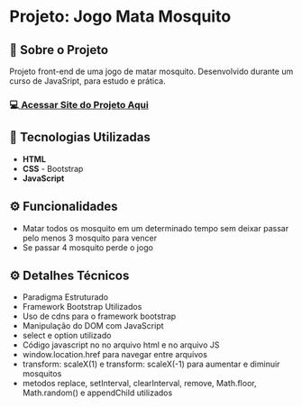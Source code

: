 <h1>Projeto: Jogo Mata Mosquito</h1>

<h2>📌 Sobre o Projeto</h2>
<p>Projeto front-end de uma jogo de matar mosquito. Desenvolvido durante um curso de JavaSript, para estudo e prática.</p>

<h3>💻<a href="https://deangelleses.github.io/jogo_mata_mosquito-HTML-CSS-Bootstrap-JavaScript/index.html" target="_blank"> Acessar Site do Projeto Aqui</a></h3>

<h2>🚀 Tecnologias Utilizadas</h2>
<ul>
  <li><b>HTML</b></li>
  <li><b>CSS</b> - Bootstrap</li>
  <li><b>JavaScript</b></li>
</ul>

<h2>⚙️ Funcionalidades</h2>
<ul>
  <li>Matar todos os mosquito em um determinado tempo sem deixar passar pelo menos 3 mosquito para vencer</li>
  <li>Se passar 4 mosquito perde o jogo</li>
</ul>

<h2>⚙️ Detalhes Técnicos</h2>
<ul>
  <li>Paradigma Estruturado</li>
  <li>Framework Bootstrap Utilizados</li>
  <li>Uso de cdns para o framework bootstrap</li>
  <li>Manipulação do DOM com JavaScript</li>
  <li>select e option utilizado</li>
  <li>Código javascript no no arquivo html e no arquivo JS</li>
  <li>window.location.href para navegar entre arquivos</li>
  <li>transform: scaleX(1) e transform: scaleX(-1) para aumentar e diminuir mosquitos</li>
  <li>metodos replace, setInterval, clearInterval, remove, Math.floor, Math.random() e appendChild utilizados</li>
</ul>
